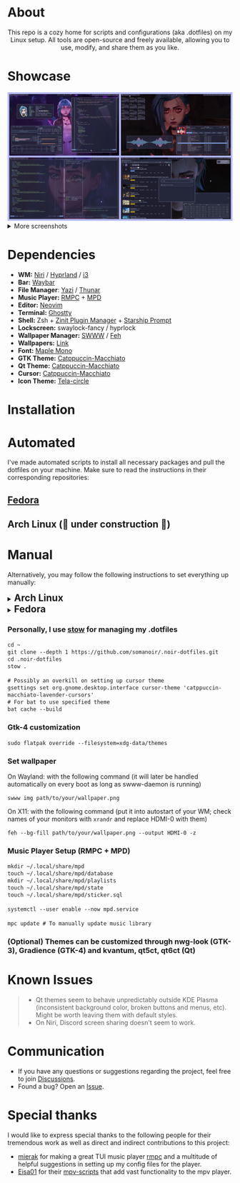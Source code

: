# About

<div align="center">
  This repo is a cozy home for scripts and configurations (aka .dotfiles) on my Linux setup. All tools are open-source and freely available, allowing you to use, modify, and share them as you like.
</div>

# Showcase

<div align="center">
  <img alt="Showcase 0" src="./assets/showcase_0.png" />
</div>

<details>
  <summary>More screenshots</summary>
  <div align="center">
    <img alt="Showcase 1" src="./assets/showcase_1.png" />
    <img alt="Showcase 2" src="./assets/showcase_2.png" />
    <img alt="Showcase 3" src="./assets/showcase_3.png" />
    <img alt="Showcase 4" src="./assets/showcase_4.png" />
    <img alt="Showcase 5" src="./assets/showcase_5.png" />
  </div>
</details>

# Dependencies

- **WM:** [Niri](https://github.com/YaLTeR/niri) /
  [Hyprland](https://github.com/hyprwm/Hyprland) /
  [i3](https://github.com/i3/i3)
- **Bar:** [Waybar](https://github.com/Alexays/Waybar)
- **File Manager**: [Yazi](https://github.com/sxyazi/yazi) /
  [Thunar](https://gitlab.xfce.org/xfce/thunar)
- **Music Player:** [RMPC](https://github.com/mierak/rmpc) +
  [MPD](https://github.com/MusicPlayerDaemon/MPD)
- **Editor:** [Neovim](https://github.com/neovim/neovim)
- **Terminal:** [Ghostty](https://github.com/ghostty-org/ghostty)
- **Shell:** Zsh +
  [Zinit Plugin Manager](https://github.com/zdharma-continuum/zinit) +
  [Starship Prompt](https://starship.rs/)
- **Lockscreen:** swaylock-fancy / hyprlock
- **Wallpaper Manager:** [SWWW](https://github.com/LGFae/swww) /
  [Feh](https://github.com/derf/feh)
- **Wallpapers:**
  [Link](https://github.com/somanoir/.noir-dotfiles/tree/master/.local/share/backgrounds)
- **Font:** [Maple Mono](https://github.com/subframe7536/maple-font)
- **GTK Theme:** [Catppuccin-Macchiato](https://github.com/catppuccin/gtk)
- **Qt Theme:** [Catppuccin-Macchiato](https://github.com/catppuccin/qt5ct)
- **Cursor:** [Catppuccin-Macchiato](https://github.com/catppuccin/cursors)
- **Icon Theme:**
  [Tela-circle](https://github.com/vinceliuice/Tela-circle-icon-theme)

# Installation

# Automated

I've made automated scripts to install all necessary packages and pull the dotfiles on your machine. Make sure to read the instructions in their corresponding repositories:

## [Fedora](https://github.com/somanoir/noir-fedorainstall)
## Arch Linux (🚧 under construction 🚧)

# Manual

Alternatively, you may follow the following instructions to set everything up manually:

<details>
  <summary>
    <span style="font-size: 1.5em; font-weight: bold;">Arch Linux<span>
  </summary>

### Install common utilities (X11 and Wayland)

```
paru -Sy --needed brightnessctl playerctl pavucontrol alsa-utils waybar ghostty wofi mako wl-clipboard copyq xclip neovim swww swaylock-fancy-git mpd mpc rmpc yazi thunar thunar-archive-plugin thunar-media-tags-plugin thunar-shares-plugin thunar-vcs-plugin thunar-volman tumbler dunst maim imagemagick xdotool rofi polybar feh zsh fzf uv zoxide lsd btop
```

### Install Niri

```
paru -Sy --needed niri xwayland-satellite xdg-desktop-portal-gnome
```

### Install Hyprland

```
paru -Sy --needed hyprland hyprpicker pyprland hyprpolkitagent hyprshot xdg-desktop-portal-hyprland hyprlock
```

### Install i3

```
paru -Sy --needed i3-wm i3lock autotiling
```

### Install themes and customization tools

```
paru -Sy --needed catppuccin-gtk-theme-macchiato catppuccin-cursors-macchiato tela-circle-icon-theme-dracula stow nwg-look
```

### Install recommended fonts

```
paru -Sy --needed maplemono-ttf maplemono-nf-unhinted maplemono-nf-cn-unhinted gnu-free-fonts noto-fonts ttf-bitstream-vera ttf-croscore ttf-dejavu ttf-droid ttf-ibm-plex ttf-liberation wqy-zenhei ttf-mona-sans apple-fonts ttf-ms-fonts nerd-fonts
```

</details>

<details>
  <summary>
    <span style="font-size: 1.5em; font-weight: bold;">Fedora<span>
  </summary>

### Enable COPR repos

```
sudo dnf copr enable lihaohong/yazi
sudo dnf copr enable yalter/niri
sudo dnf copr enable solopasha/hyprland
sudo dnf install --nogpgcheck --repofrompath 'terra,https://repos.fyralabs.com/terra$releasever' terra-release
```

### Install common utilities (X11 and Wayland)

```
sudo dnf install zsh fzf uv zoxide lsd bat brightnessctl playerctl pavucontrol alsa-utils waybar ghostty wofi mako copyq xclip neovim vim vim-enhanced swww mpd mpc Thunar yazi dunst maim xdotool rofi polybar feh ImageMagick meson btop mpv network-manager-applet fastfetch  wlogout python3-pip python3-gobject gtk4 codium codium-marketplace xinput
```

### Install Niri

```
sudo dnf install niri xwayland-satellite xdg-desktop-portal-gnome
```

### Install Hyprland

```
sudo dnf install hyprland hyprpicker pyprland hyprpolkitagent hyprshot xdg-desktop-portal-hyprland hyprlock qt5-qtwayland qt6-qtwayland cmake meson cpio pkgconf-pkg-config
```

### Install AwesomeWM

```
sudo dnf install gnome-session-xsession xorg-x11-xinit-session awesome
```

### These will need to be built from source if you want to use them (follow corresponding instructions)

[RMPC (music player)](https://mierak.github.io/rmpc/next/installation/#installation-methods)

### Install themes and customization tools

```
sudo dnf install nwg-look stow
```

### Install recommended fonts

```
sudo dnf install maple-fonts nerd-fonts mozilla-fira-sans-fonts fontawesome-6-free-fonts
```

</details>

### Personally, I use [stow](https://www.gnu.org/software/stow/) for managing my .dotfiles

```
cd ~
git clone --depth 1 https://github.com/somanoir/.noir-dotfiles.git
cd .noir-dotfiles
stow .

# Possibly an overkill on setting up cursor theme
gsettings set org.gnome.desktop.interface cursor-theme 'catppuccin-macchiato-lavender-cursors'
# For bat to use specified theme
bat cache --build
```

### Gtk-4 customization

```
sudo flatpak override --filesystem=xdg-data/themes
```

### Set wallpaper

On Wayland: with the following command (it will later be handled automatically
on every boot as long as swww-daemon is running)

```
swww img path/to/your/wallpaper.png
```

On X11: with the following command (put it into autostart of your WM; check
names of your monitors with `xrandr` and replace HDMI-0 with them)

```
feh --bg-fill path/to/your/wallpaper.png --output HDMI-0 -z
```

### Music Player Setup (RMPC + MPD)

```
mkdir ~/.local/share/mpd
touch ~/.local/share/mpd/database
mkdir ~/.local/share/mpd/playlists
touch ~/.local/share/mpd/state
touch ~/.local/share/mpd/sticker.sql

systemctl --user enable --now mpd.service

mpc update # To manually update music library
```

### (Optional) Themes can be customized through nwg-look (GTK-3), Gradience (GTK-4) and kvantum, qt5ct, qt6ct (Qt)

# Known Issues

> - Qt themes seem to behave unpredictably outside KDE Plasma (inconsistent
> background color, broken buttons and menus, etc). Might be worth leaving them
> with default styles.
> - On Niri, Discord screen sharing doesn't seem to work.

# Communication

- If you have any questions or suggestions regarding the project, feel free to
join [Discussions](https://github.com/somanoir/.noir-dotfiles/discussions).
- Found a bug? Open an [Issue](https://github.com/somanoir/.noir-dotfiles/issues).

# Special thanks

I would like to express special thanks to the following people for their tremendous work as well as direct and indirect contributions to this project:

- [mierak](https://github.com/mierak) for making a great TUI music player [rmpc](https://github.com/mierak/rmpc) and a multitude of helpful suggestions in setting up my config files for the player.
- [Eisa01](https://github.com/Eisa01) for their [mpv-scripts](https://github.com/Eisa01/mpv-scripts) that add vast functionality to the mpv player.